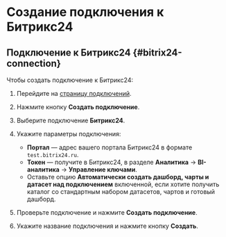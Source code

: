 # Создание подключения к Битрикс24

## Подключение к Битрикс24 {#bitrix24-connection}

Чтобы создать подключение к Битрикс24:


1. Перейдите на [страницу подключений](https://datalens.yandex.ru/connections).


1. Нажмите кнопку **Создать подключение**.
1. Выберите подключение **Битрикс24**.
1. Укажите параметры подключения:

   * **Портал** — адрес вашего портала Битрикс24 в формате `test.bitrix24.ru`.
   * **Токен** — получите в Битрикс24, в разделе **Аналитика** → **BI-аналитика** → **Управление ключами**.
   * Оставьте опцию **Автоматически создать дашборд, чарты и датасет над подключением** включенной, если хотите получить каталог со стандартным набором датасетов, чартов и готовый дашборд.

1. Проверьте подключение и нажмите **Создать подключение**.
1. Укажите название подключения и нажмите кнопку **Создать**.
